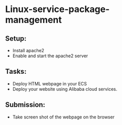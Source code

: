 # Linux-service-package-management

## Setup:

- Install apache2 
- Enable and start the apache2 server

## Tasks:

- Deploy HTML webpage in your ECS
- Deploy your website using Alibaba cloud services.

## Submission:

- Take screen shot of the webpage on the browser 


